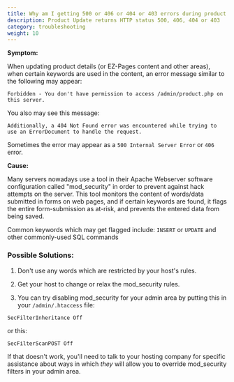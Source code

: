 ```yaml
---
title: Why am I getting 500 or 406 or 404 or 403 errors during product updates?
description: Product Update returns HTTP status 500, 406, 404 or 403
category: troubleshooting 
weight: 10
---
```


**Symptom:**

When updating product details (or EZ-Pages content and other areas), when certain keywords are used in the content, an error message similar to the following may appear:

```
Forbidden - You don't have permission to access /admin/product.php on this server.
```

You also may see this message: 

```
Additionally, a 404 Not Found error was encountered while trying to use an ErrorDocument to handle the request.
```

Sometimes the error may appear as a `500 Internal Server Error` or `406` error.

**Cause:**

Many servers nowadays use a tool in their Apache Webserver software configuration called "mod_security" in order to prevent against hack attempts on the server.  This tool monitors the content of words/data submitted in forms on web pages, and if certain keywords are found, it flags the entire form-submission as at-risk, and prevents the entered data from being saved.

Common keywords which may get flagged include: `INSERT` or `UPDATE` and other commonly-used SQL commands


### Possible Solutions:
1. Don't use any words which are restricted by your host's rules.

2. Get your host to change or relax the mod_security rules.

3. You can try disabling mod_security for your admin area by putting this in your `/admin/.htaccess` file:

```
SecFilterInheritance Off
```

or this:

```
SecFilterScanPOST Off
```

If that doesn't work, you'll need to talk to your hosting company for specific assistance about ways in which *they* will allow you to override mod_security filters in your admin area.

